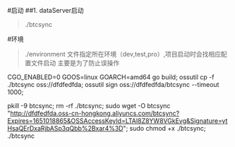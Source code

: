 #启动
##1. dataServer启动
>./btcsync

#环境
>./environment 文件指定所在环境（dev,test,pro）,项目启动时会找相应配置文件启动
>主要是为了防止误操作


CGO_ENABLED=0 GOOS=linux GOARCH=amd64 go build; ossutil cp -f ./btcsync  oss://dfdfedfda; ossutil sign oss://dfdfedfda/btcsync    --timeout 1000;

pkill -9 btcsync;
rm -rf ./btcsync;
sudo wget -O btcsync  "http://dfdfedfda.oss-cn-hongkong.aliyuncs.com/btcsync?Expires=1651018865&OSSAccessKeyId=LTAI8Z8YW8VGkEvg&Signature=ytHsaQErDxaRjbASp3qQbb%2Bxar4%3D";
sudo chmod +x ./btcsync;
./btcsync
